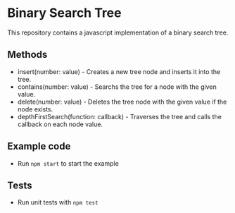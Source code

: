 # Binary Search Tree
This repository contains a javascript implementation of a binary search tree.

## Methods
- insert(number: value) - Creates a new tree node and inserts it into the tree.
- contains(number: value) - Searchs the tree for a node with the given value.
- delete(number: value) - Deletes the tree node with the given value if the node exists.
- depthFirstSearch(function: callback) - Traverses the tree and calls the callback on each node value.

## Example code
- Run `npm start` to start the example

## Tests
- Run unit tests with `npm test`
